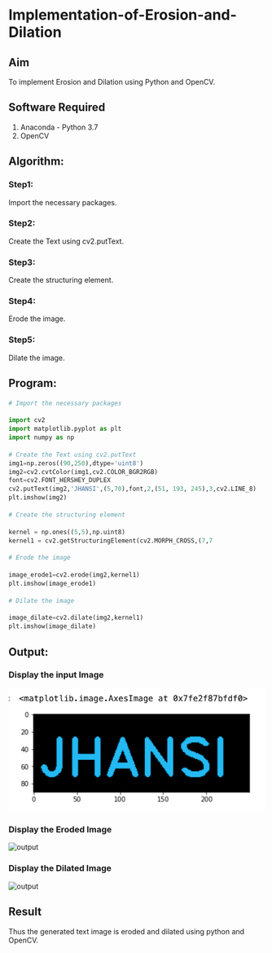 # Implementation-of-Erosion-and-Dilation
## Aim
To implement Erosion and Dilation using Python and OpenCV.
## Software Required
1. Anaconda - Python 3.7
2. OpenCV
## Algorithm:
### Step1:

Import the necessary packages.

### Step2:

Create the Text using cv2.putText.
### Step3:

Create the structuring element.
### Step4:

Erode the image.
### Step5:

Dilate the image.
 
## Program:

``` Python
# Import the necessary packages

import cv2
import matplotlib.pyplot as plt
import numpy as np

# Create the Text using cv2.putText
img1=np.zeros((90,250),dtype='uint8')
img2=cv2.cvtColor(img1,cv2.COLOR_BGR2RGB)
font=cv2.FONT_HERSHEY_DUPLEX
cv2.putText(img2,'JHANSI',(5,70),font,2,(51, 193, 245),3,cv2.LINE_8)
plt.imshow(img2)

# Create the structuring element

kernel = np.ones((5,5),np.uint8)
kernel1 = cv2.getStructuringElement(cv2.MORPH_CROSS,(7,7

# Erode the image

image_erode1=cv2.erode(img2,kernel1)
plt.imshow(image_erode1)

# Dilate the image

image_dilate=cv2.dilate(img2,kernel1)
plt.imshow(image_dilate)

```
## Output:

### Display the input Image
![output](https://github.com/jhansi21005096/Implementation-of-Erosion-and-Dilation/blob/main/Screenshot%202023-05-10%20at%201.19.02%20PM.png)

### Display the Eroded Image
![output]()

### Display the Dilated Image
![output]()
## Result
Thus the generated text image is eroded and dilated using python and OpenCV.
